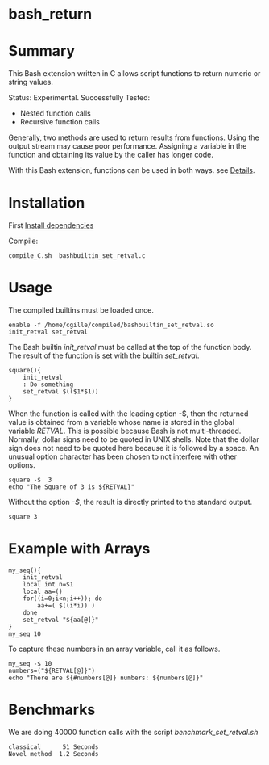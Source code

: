 # bash_return

# Summary

This  Bash extension written in C allows script functions to return numeric or string values.

Status: Experimental. Successfully Tested:

 - Nested function calls
 - Recursive function calls

Generally, two methods are used to return results from functions.
Using the output stream may cause poor performance.
Assigning a variable in the function and obtaining its value by the caller has longer code.


With this Bash extension, functions can be used in both ways.
see  [Details](./motivation.md).


# Installation

First [Install dependencies](./INSTALL_DEPENDENCIES.md)

Compile:

    compile_C.sh  bashbuiltin_set_retval.c

# Usage

The compiled builtins must be loaded once.

    enable -f /home/cgille/compiled/bashbuiltin_set_retval.so   init_retval set_retval

The Bash builtin *init_retval* must be called at the top of the function body.
The result of the function is set  with the builtin *set_retval*.

    square(){
        init_retval
        : Do something
        set_retval $(($1*$1))
    }

When the function is called with the leading option -$, then the returned value is obtained from a
variable whose name is stored in the global variable *RETVAL*.  This is possible because Bash is not
multi-threaded. Normally, dollar signs need to be quoted in UNIX shells. Note that the dollar sign does not need to be quoted here because it is followed by
a space. An unusual option character has been chosen to not interfere with other options.

    square -$  3
    echo "The Square of 3 is ${RETVAL}"

Without the option *-$*, the result is directly printed to the standard output.

    square 3

# Example with Arrays

    my_seq(){
        init_retval
        local int n=$1
        local aa=()
        for((i=0;i<n;i++)); do
            aa+=( $((i*i)) )
        done
        set_retval "${aa[@]}"
    }
    my_seq 10


To capture these numbers in an array variable, call it as follows.

    my_seq -$ 10
    numbers=("${RETVAL[@]}")
    echo "There are ${#numbers[@]} numbers: ${numbers[@]}"

# Benchmarks

We are doing 40000 function calls with the script *benchmark_set_retval.sh*

    classical      51 Seconds
    Novel method  1.2 Seconds
